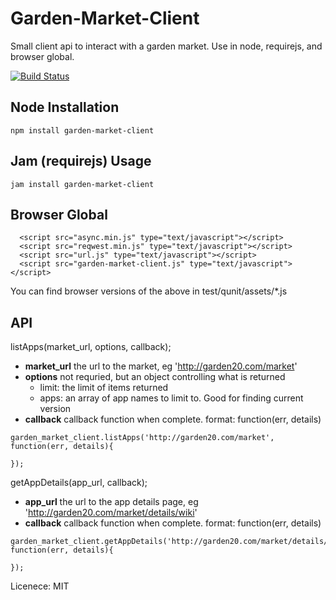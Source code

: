 Garden-Market-Client
===========

Small client api to interact with a garden market. Use in node, requirejs, and browser global.

[![Build Status](https://secure.travis-ci.org/garden20/garden-market-client.png)](http://travis-ci.org/garden20/garden-market-client)


Node Installation
----------

```npm install garden-market-client```


Jam (requirejs) Usage
---------------------

```jam install garden-market-client```


Browser Global
--------------

```
  <script src="async.min.js" type="text/javascript"></script>
  <script src="reqwest.min.js" type="text/javascript"></script>
  <script src="url.js" type="text/javascript"></script>
  <script src="garden-market-client.js" type="text/javascript"></script>

```
You can find browser versions of the above in test/qunit/assets/*.js


API
---

listApps(market_url, options, callback);

  - **market_url** the url to the market, eg 'http://garden20.com/market'
  - **options** not requried, but an object controlling what is returned
    - limit: the limit of items returned
    - apps: an array of app names to limit to. Good for finding current version
  - **callback** callback function when complete. format: function(err, details)

```
garden_market_client.listApps('http://garden20.com/market', function(err, details){

});
```


getAppDetails(app_url, callback);

  - **app_url** the url to the app details page, eg 'http://garden20.com/market/details/wiki'
  - **callback** callback function when complete. format: function(err, details)

```
garden_market_client.getAppDetails('http://garden20.com/market/details/wiki', function(err, details){

});
```



Licenece: MIT

